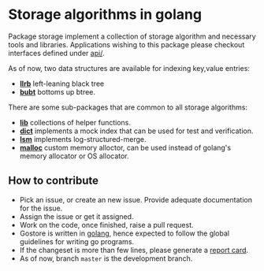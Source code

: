 Storage algorithms in golang
============================

Package storage implement a collection of storage algorithm and necessary
tools and libraries. Applications wishing to this package please checkout
interfaces defined under [api/](api/README.md).

As of now, two data structures are available for indexing key,value entries:
* [**llrb**](llrb/README.md) left-leaning black tree
* [**bubt**](bubt/README.md) bottoms up btree.

There are some sub-packages that are common to all storage algorithms:
* [**lib**](lib/README.md) collections of helper functions.
* [**dict**](dict/README.md) implements a mock index that can be used for test and
  verification.
* [**lsm**](dict/README.md) implements log-structured-merge.
* [**malloc**](dict/README.md) custom memory alloctor, can be used instead of golang's
  memory allocator or OS allocator.

How to contribute
-----------------

* Pick an issue, or create an new issue. Provide adequate documentation for
  the issue.
* Assign the issue or get it assigned.
* Work on the code, once finished, raise a pull request.
* Gostore is written in [golang](https://golang.org/), hence expected to follow the
  global guidelines for writing go programs.
* If the changeset is more than few lines, please generate a
  [report card](https://goreportcard.com/report/github.com/prataprc/gostore).
* As of now, branch ``master`` is the development branch.
